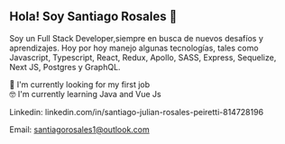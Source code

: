 ## Hola! Soy Santiago Rosales 👋

Soy un Full Stack  Developer,siempre en busca de nuevos desafíos y aprendizajes. Hoy por hoy manejo algunas tecnologías, tales como Javascript, Typescript, React, Redux, Apollo, SASS, Express, Sequelize, Next JS, Postgres y  GraphQL.

🌱 I'm  currently looking for my first job  
🤓 I'm currently learning Java and Vue Js


Linkedin: linkedin.com/in/santiago-julian-rosales-peiretti-814728196

Email: santiagorosales1@outlook.com
